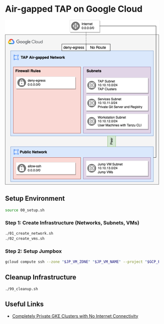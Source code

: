 # Air-gapped TAP on Google Cloud

![Architecture](airgapped.png)

## Setup Environment

```bash
source 00_setup.sh
```

### Step 1: Create Infrastructure (Networks, Subnets, VMs)

```bash
./01_create_network.sh
./02_create_vms.sh
```

### Step 2: Setup Jumpbox

```bash
gcloud compute ssh --zone "$JP_VM_ZONE" "$JP_VM_NAME" --project "$GCP_PROJECT"
```

## Cleanup Infrastructure
```bash
./99_cleanup.sh
```

## Useful Links
- [Completely Private GKE Clusters with No Internet Connectivity](https://medium.com/google-cloud/completely-private-gke-clusters-with-no-internet-connectivity-945fffae1ccd)